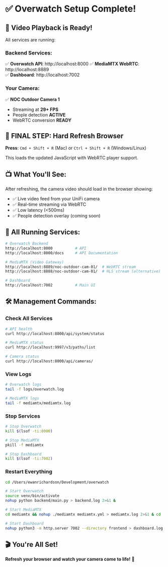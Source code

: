 # ✅ Overwatch Setup Complete!

## 🎥 **Video Playback is Ready!**

All services are running:

### Backend Services:
✅ **Overwatch API**: http://localhost:8000
✅ **MediaMTX WebRTC**: http://localhost:8889  
✅ **Dashboard**: http://localhost:7002

### Your Camera:
✅ **NOC Outdoor Camera 1**
- Streaming at **29+ FPS**
- People detection **ACTIVE**
- WebRTC conversion **READY**

## 🔄 **FINAL STEP: Hard Refresh Browser**

**Press**: `Cmd + Shift + R` (Mac) or `Ctrl + Shift + R` (Windows/Linux)

This loads the updated JavaScript with WebRTC player support.

## 📺 **What You'll See:**

After refreshing, the camera video should load in the browser showing:
- ✅ Live video feed from your UniFi camera
- ✅ Real-time streaming via WebRTC  
- ✅ Low latency (<500ms)
- ✅ People detection overlay (coming soon)

## 🎯 **All Running Services:**

```bash
# Overwatch Backend
http://localhost:8000          # API
http://localhost:8000/docs     # API Documentation

# MediaMTX (Video Gateway)  
http://localhost:8889/noc-outdoor-cam-01/  # WebRTC stream
http://localhost:8888/noc-outdoor-cam-01/  # HLS stream (alternative)

# Dashboard
http://localhost:7002          # Main UI
```

## 🛠️ **Management Commands:**

### Check All Services
```bash
# API health
curl http://localhost:8000/api/system/status

# MediaMTX status  
curl http://localhost:9997/v3/paths/list

# Camera status
curl http://localhost:8000/api/cameras/
```

### View Logs
```bash
# Overwatch logs
tail -f logs/overwatch.log

# MediaMTX logs
tail -f mediamtx/mediamtx.log
```

### Stop Services
```bash
# Stop Overwatch
kill $(lsof -ti:8000)

# Stop MediaMTX
pkill -f mediamtx

# Stop Dashboard
kill $(lsof -ti:7002)
```

### Restart Everything
```bash
cd /Users/ewanrichardson/Development/overwatch

# Start Overwatch
source venv/bin/activate
nohup python backend/main.py > backend.log 2>&1 &

# Start MediaMTX
cd mediamtx && nohup ./mediamtx mediamtx.yml > mediamtx.log 2>&1 & cd ..

# Start Dashboard
nohup python3 -m http.server 7002 --directory frontend > dashboard.log 2>&1 &
```

## 🎬 **You're All Set!**

**Refresh your browser and watch your camera come to life!** 🚀


